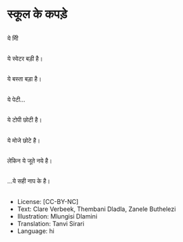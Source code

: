 # स्कूल के कपड़े

##
ये मिी

##
ये स्वेटर बड़ी है।

##
ये बस्ता बड़ा है।

##
ये पेटी...

##
ये टोपी छोटी है।

##
ये मोजे छोटे है।

##
लेकिन ये जूते नये है।

##
...ये सही नाप के है।

##
* License: [CC-BY-NC]
* Text: Clare Verbeek, Thembani Dladla, Zanele Buthelezi
* Illustration: Mlungisi Dlamini
* Translation: Tanvi Sirari
* Language: hi
